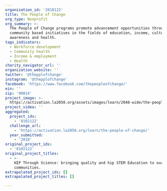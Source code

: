 ```yaml
---
organization_id: '2018122'
title: The People of Change
org_type: Nonprofit
org_summary: >-
  The People of Change programs promote advancement opportunities through
  community based initiatives in the fields of education, income, cultural
  awareness and health.
tags_indicators:
  - Workforce development
  - Community health
  - Income & employment
  - Health
charity_navigator_url: ''
organization_website: ''
twitter: '@thepplofchange'
instagram: '@thepplofchange'
facebook: 'https://www.facebook.com/thepeopleofchange/'
ein: ''
zip: '90014'
project_image: >-
  https://activation.la2050.org/assets/images/learn/2048-wide/the-people-of-change.jpg
project_video: ''
aggregated:
  project_ids:
    - '8102122'
  challenge_url:
    - 'https://activation.la2050.org/learn/the-people-of-change/'
  year_submitted:
    - '2018'
original_project_ids:
  - '8102122'
original_project_titles:
  - >-
    HIP Through Science: bringing quality and hip STEM Education to our urban
    communities.
extrapolated_project_ids: []
extrapolated_project_titles: []

---
```

